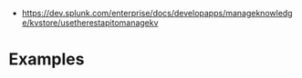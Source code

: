 - https://dev.splunk.com/enterprise/docs/developapps/manageknowledge/kvstore/usetherestapitomanagekv
# Examples